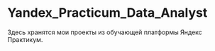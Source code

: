 # Yandex_Practicum_Data_Analyst
Здесь хранятся мои проекты из обучающей платформы Яндекс Практикум.
